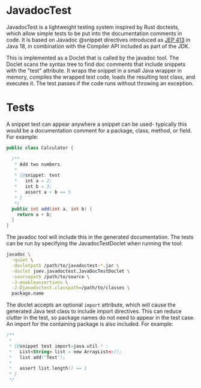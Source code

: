 # JavadocTest

JavadocTest is a lightweight testing system inspired by Rust doctests, which
allow simple tests to be put into the documentation comments in code. It is
based on Javadoc @snippet directives introduced as [JEP 413] in Java 18, in
combination with the Compiler API included as part of the JDK.

This is implemented as a Doclet that is called by the javadoc tool. The Doclet
scans the syntax tree to find doc comments that include snippets with the
"test" attribute. It wraps the snippet in a small Java wrapper in memory,
compiles the wrapped test code, loads the resulting test class, and executes
it. The test passes if the code runs without throwing an exception.

# Tests

A snippet test can appear anywhere a snippet can be used- typically this would
be a documentation comment for a package, class, method, or field. For example:

```java
public class Calculator {

  /**
   * Add two numbers.
   *
   * {@snippet: test
   *   int a = 2;
   *   int b = 3;
   *   assert a + b == 5
   * }
   */
  public int add(int a, int b) {
    return a + b;
  }
}
```

The javadoc tool will include this in the generated documentation.  The tests
can be run by specifying the JavadocTestDoclet when running the tool:

```sh
javadoc \
  -quiet \
  -docletpath /path/to/javadoctest-*.jar \
  -doclet joev.javadoctest.JavaDocTestDoclet \
  -sourcepath /path/to/source \
  -J-enableassertions \
  -J-Djavadoctest.classpath=/path/to/classes \
  package.name
```

The doclet accepts an optional `import` attribute, which will cause the
generated Java test class to include import directives. This can reduce
clutter in the test, so package names do not need to appear in the test case.
An import for the containing package is also included. For example:

```java
/**
 *
 * {@snippet test import=java.util.* :
 *   List<String> list = new ArrayList<>();
 *   list.add("Test");
 *
 *   assert list.length() == 1
 * }
 */
```


[JEP 413]: https://openjdk.org/jeps/413
